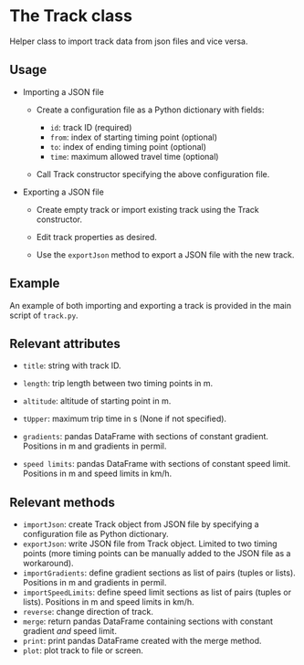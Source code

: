 
# The **Track** class

Helper class to import track data from json files and vice versa.

## Usage

- Importing a JSON file

    - Create a configuration file as a Python dictionary with fields:
        - `id`: track ID (required)
        - `from`: index of starting timing point (optional)
        - `to`: index of ending timing point (optional)
        - `time`: maximum allowed travel time (optional)

    - Call Track constructor specifying the above configuration file.

- Exporting a JSON file

    - Create empty track or import existing track using the Track constructor.

    - Edit track properties as desired.

    - Use the `exportJson` method to export a JSON file with the new track.


## Example

An example of both importing and exporting a track is provided in the main script of `track.py`.

## Relevant attributes

- `title`: string with track ID.
- `length`: trip length between two timing points in m.
- `altitude`: altitude of starting point in m.
- `tUpper`: maximum trip time in s (None if not specified).

- `gradients`: pandas DataFrame with sections of constant gradient. Positions in m and gradients in permil.
- `speed limits`: pandas DataFrame with sections of constant speed limit. Positions in m and speed limits in km/h.

## Relevant methods

- `importJson`: create Track object from JSON file by specifying a configuration file as Python dictionary.
- `exportJson`: write JSON file from Track object. Limited to two timing points (more timing points can be manually added to the JSON file as a workaround).
- `importGradients`: define gradient sections as list of pairs (tuples or lists). Positions in m and gradients in permil.
- `importSpeedLimits`: define speed limit sections as list of pairs (tuples or lists). Positions in m and speed limits in km/h.
- `reverse`: change direction of track.
- `merge`: return pandas DataFrame containing sections with constant gradient _and_ speed limit.
- `print`: print pandas DataFrame created with the merge method.
- `plot`: plot track to file or screen.
